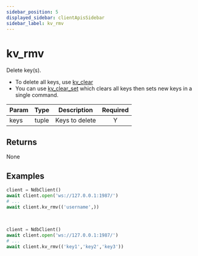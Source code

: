 ```yaml
---
sidebar_position: 5
displayed_sidebar: clientApisSidebar
sidebar_label: kv_rmv
---
```


# kv_rmv
Delete key(s).

- To delete all keys, use [kv_clear](./Clear)
- You can use [kv_clear_set](./Clear_Set.md) which clears all keys then sets new keys in a single command.


|Param|Type|Description|Required|
|--|:-:|--|:-:|
|keys|tuple|Keys to delete|Y|


## Returns
None


## Examples


```py title='Delete one key'
client = NdbClient()
await client.open('ws://127.0.0.1:1987/')
# ...
await client.kv_rmv(('username',))
```

<br/>

```py title='Delete multiple keys'
client = NdbClient()
await client.open('ws://127.0.0.1:1987/')
# ...
await client.kv_rmv(('key1','key2','key3'))
```